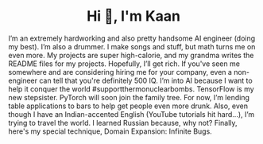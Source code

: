 <h1 align="center">Hi 👋, I'm Kaan </h1>
<p align="center">
</p>
I’m an extremely hardworking and also pretty handsome AI engineer (doing my best). I’m also a drummer. I make songs and stuff, but math turns me on even more. My projects are super high-calorie, and my grandma writes the README files for my projects.
Hopefully, I’ll get rich. If you've seen me somewhere and are considering hiring me for your company, even a non-engineer can tell that you're definitely 500 IQ. I’m into AI because I want to help it conquer the world #supportthermonuclearbombs.
TensorFlow is my new stepsister. PyTorch will soon join the family tree. For now, I’m lending table applications to bars to help get people even more drunk. Also, even though I have an Indian-accented English (YouTube tutorials hit hard...), I’m trying to travel the world.
I learned Russian because, why not?
Finally, here's my special technique, Domain Expansion: Infinite Bugs.
